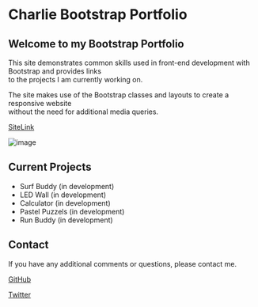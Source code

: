 # Charlie Bootstrap Portfolio


## Welcome to my Bootstrap Portfolio

This site demonstrates common skills used in front-end development with Bootstrap and provides links  
to the projects I am currently working on.

The site makes use of the Bootstrap classes and layouts to create a responsive website  
without the need for additional media queries.

[SiteLink]( https://charlie93b.github.io/charlie-bootstrap-portfolio/)

![image](https://user-images.githubusercontent.com/115426768/200882132-38e75a38-54f0-47c0-bf97-4d12aa278da2.png)


## Current Projects

- Surf Buddy (in development)
- LED Wall (in development)
- Calculator (in development)
- Pastel Puzzels (in development)
- Run Buddy (in development)


## Contact

If you have any additional comments or questions, please contact me.

[GitHub](https://github.com/Charlie93B)

[Twitter](https://twitter.com/Charlie93B)
